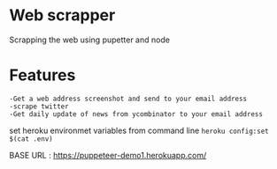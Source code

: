 # Web scrapper
Scrapping the web  using pupetter and node



# Features

    -Get a web address screenshot and send to your email address
    -scrape twitter
    -Get daily update of news from ycombinator to your email address


set heroku environmet variables from command line ```heroku config:set $(cat .env)```

BASE URL : https://puppeteer-demo1.herokuapp.com/
